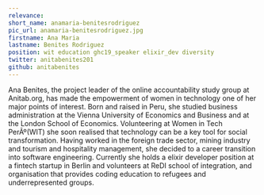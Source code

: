 ```yaml
---
relevance: 
short_name: anamaria-benitesrodriguez
pic_url: anamaria-benitesrodriguez.jpg
firstname: Ana Maria
lastname: Benites Rodriguez
position: wit education ghc19_speaker elixir_dev diversity
twitter: anitabenites201
github: anitabenites
---
```

<p>Ana Benites, the project leader of the online accountability study group at Anitab.org, has made the empowerment of women in technology one of her major points of interest. Born and raised in Peru, she studied business administration at the Vienna University of Economics and Business and at the London School of Economics. Volunteering at Women in Tech PerÃº(WIT) she soon realised that technology can be a key tool for social transformation. Having worked in the foreign trade sector, mining industry and tourism and hospitality management, she decided to a career transition into software engineering. Currently she holds a elixir developer position at a fintech startup in Berlin and volunteers at ReDI school of integration, and organisation that provides coding education to refugees and underrepresented groups.
</p>
